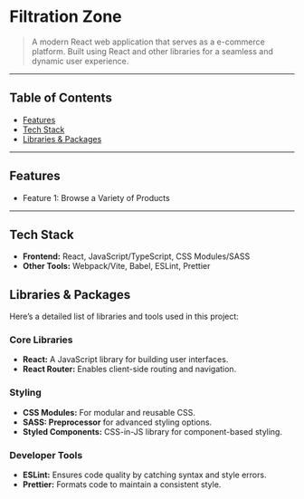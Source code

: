 # Filtration Zone 

> A modern React web application that serves as a e-commerce platform. Built using React and other libraries for a seamless and dynamic user experience.

---

## Table of Contents
- [Features](#features)
- [Tech Stack](#tech-stack)
- [Libraries & Packages](#libraries-packages)

---

## Features
- Feature 1: Browse a Variety of Products

---

## Tech Stack
- **Frontend:** React, JavaScript/TypeScript, CSS Modules/SASS
- **Other Tools:** Webpack/Vite, Babel, ESLint, Prettier

## Libraries & Packages
Here’s a detailed list of libraries and tools used in this project:

### Core Libraries
- **React:** A JavaScript library for building user interfaces.
- **React Router:** Enables client-side routing and navigation.

### Styling
- **CSS Modules:** For modular and reusable CSS.
- **SASS: Preprocessor** for advanced styling options.
- **Styled Components:** CSS-in-JS library for component-based styling.

<!-- ### Utility Libraries
Lodash: Provides utility functions for working with arrays, objects, etc.
Moment.js (or date-fns): For handling and formatting dates, if needed. -->

### Developer Tools
- **ESLint:** Ensures code quality by catching syntax and style errors.
- **Prettier:** Formats code to maintain a consistent style.


<!-- 
    Heading Rules
    - h1 : Company name
    - h2 : Page name and section
    - h3 : Product category
    - h4 : Product name
-->